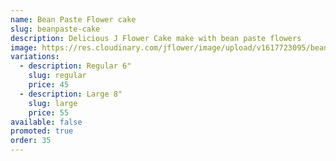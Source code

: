```yaml
---
name: Bean Paste Flower cake
slug: beanpaste-cake
description: Delicious J Flower Cake make with bean paste flowers
image: https://res.cloudinary.com/jflower/image/upload/v1617723095/beanpaste_io6a7x.jpg
variations:
  - description: Regular 6"
    slug: regular
    price: 45
  - description: Large 8"
    slug: large
    price: 55
available: false
promoted: true
order: 35
---
```

